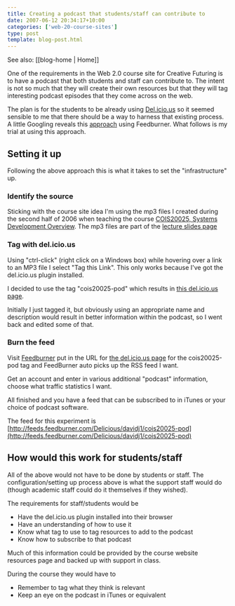 ```yaml
---
title: Creating a podcast that students/staff can contribute to
date: 2007-06-12 20:34:17+10:00
categories: ['web-20-course-sites']
type: post
template: blog-post.html
---
```


See also: [[blog-home | Home]]

One of the requirements in the Web 2.0 course site for Creative Futuring is to have a podcast that both students and staff can contribute to. The intent is not so much that they will create their own resources but that they will tag interesting podcast episodes that they come across on the web.

The plan is for the students to be already using [Del.icio.us](http://del.icio.us) so it seemed sensible to me that there should be a way to harness that existing process. A little Googling reveals this [approach](http://weblogg-ed.com/2005/delicious-and-podcasting/) using Feedburner. What follows is my trial at using this approach.

## Setting it up

Following the above approach this is what it takes to set the "infrastructure" up.

### Identify the source

Sticking with the course site idea I'm using the mp3 files I created during the second half of 2006 when teaching the course [COIS20025, Systems Development Overview](http://webfuse.cqu.edu.au/Courses/2006/T2/COIS20025/). The mp3 files are part of the [lecture slides page](http://webfuse.cqu.edu.au/Courses/2006/T2/COIS20025/Resources/Lecture_Slides/)

### Tag with del.icio.us

Using "ctrl-click" (right click on a Windows box) while hovering over a link to an MP3 file I select "Tag this Link". This only works because I've got the del.icio.us plugin installed.

I decided to use the tag "cois20025-pod" which results in [this del.icio.us page](http://del.icio.us/davidj1/cois20025-pod).

Initially I just tagged it, but obviously using an appropriate name and description would result in better information within the podcast, so I went back and edited some of that.

### Burn the feed

Visit [Feedburner](http://www.feedburner.com/) put in the URL for [the del.icio.us page](http://del.icio.us/davidj1/cois20025-pod) for the cois20025-pod tag and FeedBurner auto picks up the RSS feed I want.

Get an account and enter in various additional "podcast" information, choose what traffic statistics I want.

All finished and you have a feed that can be subscribed to in iTunes or your choice of podcast software.

The feed for this experiment is [http://feeds.feedburner.com/Delicious/davidj1/cois20025-pod](http://feeds.feedburner.com/Delicious/davidj1/cois20025-pod)

## How would this work for students/staff

All of the above would not have to be done by students or staff. The configuration/setting up process above is what the support staff would do (though academic staff could do it themselves if they wished).

The requirements for staff/students would be

- Have the del.icio.us plugin installed into their browser
- Have an understanding of how to use it
- Know what tag to use to tag resources to add to the podcast
- Know how to subscribe to that podcast

Much of this information could be provided by the course website resources page and backed up with support in class.

During the course they would have to

- Remember to tag what they think is relevant
- Keep an eye on the podcast in iTunes or equivalent